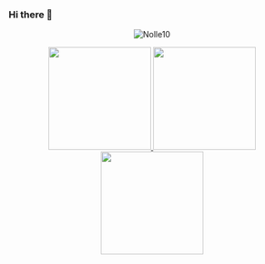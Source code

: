 ### Hi there 👋

<p align="center"> <img src="https://komarev.com/ghpvc/?username=Nolle10&label=Profile%20views&color=0e75b6&style=flat" alt="Nolle10" /> </p>


<div align="center">
  <a href="https://github.com/Nolle10">
  <img height="180em" src="https://github-readme-stats.vercel.app/api?username=Nolle10&show_icons=true&theme=github-dark-dimmed&include_all_commits=true&count_private=true"/>
  <img height="180em" src="https://github-readme-stats.vercel.app/api/top-langs/?username=Nolle10&layout=compact&langs_count=7&theme=github-dark-dimmed"/>
  <img height="180em" src="https://streak-stats.demolab.com?user=Nolle10&theme=github-dark-dimmed&date_format=j%20M%5B%20Y%5D)]"/>
</div>

<!--
**Nolle10/Nolle10** is a ✨ _special_ ✨ repository because its `README.md` (this file) appears on your GitHub profile.

Here are some ideas to get you started:

- 🔭 I’m currently working on ...
- 🌱 I’m currently learning ...
- 👯 I’m looking to collaborate on ...
- 🤔 I’m looking for help with ...
- 💬 Ask me about ...
- 📫 How to reach me: ...
- 😄 Pronouns: ...
- ⚡ Fun fact: ...
-->
